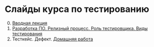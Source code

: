 # Слайды курса по тестированию

0. [Вводная лекция](https://urfu-2017.github.io/testing-slides/00_intro)
1. [Разработка ПО. Релизный процесс. Роль тестировщика. Виды тестирования](https://urfu-2017.github.io/testing-slides/01_live_cycle/)
2. Тесткейс. Дефект. [Домашняя работа](02_homework/README.md)
